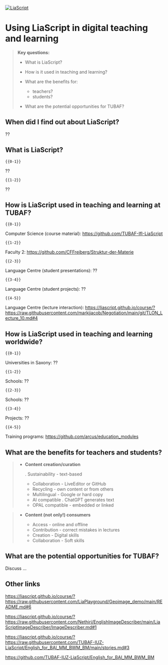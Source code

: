 <!--
author:   Mark Jacob
email:    mark.jacob@iuz.tu-freiberg.de
version:  0.1.0
language: en
narrator: US English Female

comment:  This simple description of your course.
          Multiline is also okay.

link:     https://cdn.jsdelivr.net/chartist.js/latest/chartist.min.css

script:   https://cdn.jsdelivr.net/chartist.js/latest/chartist.min.js

icon: https://upload.wikimedia.org/wikipedia/commons/e/e8/TUBAF_Logo.svg

translation: Français translations/French.md
-->

[![LiaScript](https://raw.githubusercontent.com/LiaScript/LiaScript/master/badges/course.svg)](https://LiaScript.github.io/course/?https://raw.githubusercontent.com/TUBAF-IUZ-LiaScript/crosslab/main/LiaScript_VirtFa.md)

# Using LiaScript in digital teaching and learning

> **Key questions:**
>
> - What is LiaScript?
> - How is it used in teaching and learning?
> - What are the benefits for:
>
>   - teachers?
>   - students?
>
> - What are the potential opportunities for TUBAF?

## When did I find out about LiaScript?

??[](https://liascript.github.io/blog/digital-fellows-im-spotlight/)

## What is LiaScript?

    {{0-1}}
??[](https://en.wikipedia.org/wiki/Markdown#LiaScript)

    {{1-2}}
??[](https://liascript.github.io/LiveEditor/?/edit/bdn74tgh9l4hoIDfkmfJIATs/webrtc)

## How is LiaScript used in teaching and learning at TUBAF?

    {{0-1}}
Computer Science (course material):
https://github.com/TUBAF-IfI-LiaScript

    {{1-2}}
Faculty 2:
https://github.com/CFFreiberg/Struktur-der-Materie

    {{2-3}}
Language Centre (student presentations):
??[](https://liascript.github.io/course/?https://raw.githubusercontent.com/BerndSchmecka/lia-presentation/main/presentation.md#5)

    {{3-4}}
Language Centre (student projects):
??[](https://liascript.github.io/course/?https://raw.githubusercontent.com/TUBAF-IUZ-LiaScript/ENGLISH-ROB-BGIP/main/Arduino-projects/main.md#3)

    {{4-5}}
Language Centre (lecture interaction):
https://liascript.github.io/course/?https://raw.githubusercontent.com/markjjacob/Negotiation/main/git/TLON_Lecture_10.md#4

## How is LiaScript used in teaching and learning worldwide?

    {{0-1}}
Universities in Saxony:
??[](https://liascript.github.io/course/?https://raw.githubusercontent.com/HerbertSchletter/elementarkurs-exphy/main/uebung.md#1)

    {{1-2}}
Schools:
??[](https://liascript.github.io/course/?https://raw.githubusercontent.com/diekinderwelt/liascript/main/UR_Physik_Version%20Smartboard)

    {{2-3}}
Schools:
??[](https://liascript.github.io/course/?https://raw.githubusercontent.com/JMueller-edu/LiaScriptKurse/main/SportBGE12SJ2324.md)

    {{3-4}}
Projects:
??[](https://liascript.github.io/course/?https://raw.githubusercontent.com/NFDI4Energy/EFZN_rdm/main/README.md#1)

    {{4-5}}
Training programs:
https://github.com/arcus/education_modules


## What are the benefits for teachers and students?

> - **Content creation/curation**
>
>   . Sustainability - text-based
>   - Collaboration - LiveEditor or GitHub
>   - Recycling - own content or from others
>   - Multilingual - Google or hard copy
>   - AI compatible . ChatGPT generates text
>   - OPAL compatible - embedded or linked

> - **Content (not only!) consumers**
>
>   - Access - online and offline
>   - Contribution - correct mistakes in lectures
>   - Creation - Digital skills
>   - Collaboration - Soft skills

## What are the potential opportunities for TUBAF?

Discuss ...

## Other links

https://liascript.github.io/course/?https://raw.githubusercontent.com/LiaPlayground/Geoimage_demo/main/README.md#6

https://liascript.github.io/course/?https://raw.githubusercontent.com/Nethiri/EnglishImageDescriber/main/LiaScriptImageDescriber/ImageDescriber.md#1

https://liascript.github.io/course/?https://raw.githubusercontent.com/TUBAF-IUZ-LiaScript/English_for_BAI_MM_BWM_BM/main/stories.md#3

https://github.com/TUBAF-IUZ-LiaScript/English_for_BAI_MM_BWM_BM


